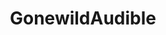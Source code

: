 ---
title: GonewildAudible
crosslinks:
- gonewildaudio
- GWAScriptGuild
- cummingonfigurines
- salansanan
- so_sweet_like_anise
- Cyalith
- GWABackstage
- GWAProfiles
- Grrrrrroan
---